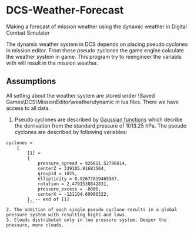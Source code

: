 # DCS-Weather-Forecast
Making a forecast of mission weather using the dynamic weather in Digital Combat Simulator

The dynamic weather system in DCS depends on placing pseudo cyclones in mission editor. From these pseudo zyclones the game engine calculate the weather system in game.
This program try to reengineer the variabls with will result in the mission weather.


## Assumptions
All setting about the weather system are stored under \Saved Games\DCS\MissionEditor\weather\dynamic in lua files. There we have access to all data.

1. Pseudo cyclones are described by [Gaussian functions](https://en.wikipedia.org/wiki/Gaussian_function) which decribe the derrivation from the standard pressure of 1013.25 hPa.
The pseudo cyclones are described by following variables:
```
cyclones = 
    {
        [1] = 
        {
            pressure_spread = 926611.52796014,
            centerZ = 329105.91683564,
            groupId = 1025,
            ellipticity = 0.92677819465987,
            rotation = 2.4791538842831,
            pressure_excess = -8000,
            centerX = -121194.69980322,
        }, -- end of [1]
        ```
2. The addition of each single pseudo cyclone results in a global pressure system with resulting highs and lows.
3. Clouds distributet only in low pressure system. Deeper the pressure, more clouds.
